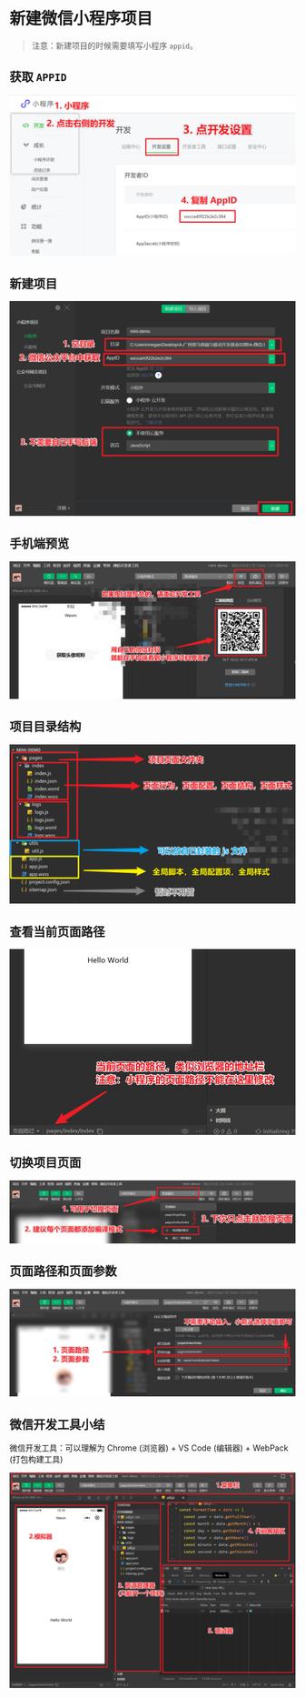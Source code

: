 # 新建微信小程序项目

> 注意：新建项目的时候需要填写小程序 `appid`。

## 获取 `APPID`

![image-20201022094512092](../images/image-20201022094512092.png)

## 新建项目

![image-20201022094951449](../images/image-20201022094951449.png)

## 手机端预览

![image-20201022095428389](../images/image-20201022095428389.png)

## 项目目录结构

![image-20201022100410674](../images/image-20201022100410674.png)

## 查看当前页面路径

![image-20201022100712980](../images/image-20201022100712980.png)

## 切换项目页面

![image-20201022101306807](../images/image-20201022101306807.png)

## 页面路径和页面参数

![image-20201022101819198](../images/image-20201022101819198.png)

## 微信开发工具小结

微信开发工具：可以理解为   Chrome (浏览器) +   VS Code (编辑器)  +  WebPack (打包构建工具)

![image-20201022102312907](../images/image-20201022102312907.png)